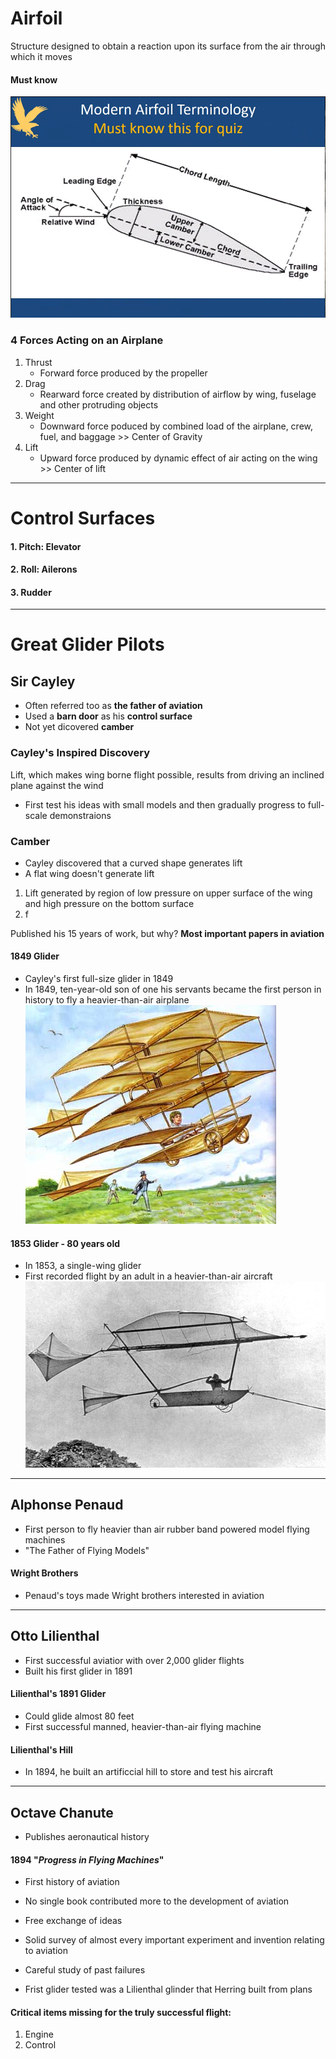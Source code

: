 # Airfoil
Structure designed to obtain a reaction upon its surface from the air through which it moves

#### Must know
![Must know](Images/mustknow.png)

### 4 Forces Acting on an Airplane
1. Thrust
	- Forward force produced by the propeller
2. Drag
	- Rearward force created by distribution of airflow by wing, fuselage and other protruding objects
3. Weight
	- Downward force poduced by combined load of the airplane, crew, fuel, and baggage
			\>> Center of Gravity
4. Lift
	- Upward force produced by dynamic effect of air acting on the wing 
			\>> Center of lift
			
---

# Control Surfaces

#### 1. Pitch: Elevator
#### 2. Roll: Ailerons
#### 3. Rudder

---

# Great Glider Pilots

## Sir Cayley
- Often referred too as **the father of aviation**
- Used a **barn door** as his **control surface**
- Not yet dicovered **camber**

### Cayley's Inspired Discovery
Lift,  which makes wing borne flight possible, results from driving an inclined plane against the wind

- First test his ideas with small models and then gradually progress to full-scale demonstraions

### Camber
- Cayley discovered that a curved shape generates lift
- A flat wing doesn't generate lift

1. Lift generated by region of low pressure on upper surface of the wing and high pressure on the bottom surface
2. f

Published his 15 years of work, but why?
**Most important papers in aviation**

#### 1849 Glider
- Cayley's first full-size glider in 1849
- In 1849, ten-year-old son of one his servants became the first person in history to fly a heavier-than-air airplane
![1849 Glider](Images/1849glider.png)

#### 1853 Glider - 80 years old
- In 1853, a single-wing glider
- First recorded flight by an adult in a heavier-than-air aircraft
![1853 Glider](Images/1853glider.png)

---

## Alphonse Penaud
- First person to fly heavier than air rubber band powered model flying machines
- "The Father of Flying Models"

#### Wright Brothers
- Penaud's toys made Wright brothers interested in aviation

---

## Otto Lilienthal
- First successful aviatior with over 2,000 glider flights
- Built his first glider in 1891

#### Lilienthal's 1891 Glider
- Could glide almost 80 feet
- First successful manned, heavier-than-air flying machine

#### Lilienthal's Hill
- In 1894, he built an artificcial hill to store and test his aircraft

---

## Octave Chanute
- Publishes aeronautical history

 #### 1894 "_Progress in Flying Machines_"
- First history of aviation
- No single book contributed more to the development of aviation
- Free exchange of ideas
- Solid survey of almost every important experiment and invention relating to aviation
- Careful study of past failures

- Frist glider tested was a Lilienthal glinder that Herring built from plans

#### Critical items missing for the truly successful flight:
1. Engine
2. Control

